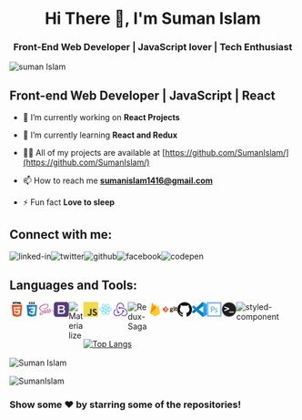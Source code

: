 <h1 align="center">Hi There 👋, I'm Suman Islam</h1>
<h3 align="center">Front-End Web Developer | JavaScript lover | Tech Enthusiast</h3>

<p align="left"> <img src="https://komarev.com/ghpvc/?username=SumanIslam&label=Views&color=blue&style=plastic" alt="suman Islam" /> </p>


## Front-end Web Developer | JavaScript | React

- 🔭 I’m currently working on **React Projects**

- 🌱 I’m currently learning **React and Redux**

- 👨‍💻 All of my projects are available at [https://github.com/SumanIslam/](https://github.com/SumanIslam/)

- 📫 How to reach me **sumanislam1416@gmail.com**

- ⚡ Fun fact **Love to sleep**

## Connect with me:

[<img align="left" alt="linked-in" src="https://img.shields.io/badge/linkedin-%230077B5.svg?&style=for-the-badge&logo=linkedin&logoColor=white" />](https://www.linkedin.com/in/sumanislam/)

[<img align="left" alt="twitter" src="https://img.shields.io/badge/twitter-%231DA1F2.svg?&style=for-the-badge&logo=twitter&logoColor=white" />](https://twitter.com/SumanIs60417396)

[<img align="left" alt="github" src="https://img.shields.io/badge/github-%2312100E.svg?&style=for-the-badge&logo=github&logoColor=white" />](https://github.com/SumanIslam)

[<img align="left" alt="facebook" src="https://img.shields.io/badge/facebook-%231877F2.svg?&style=for-the-badge&logo=facebook&logoColor=white" />](https://www.facebook.com/sumanislam.raju/)

[<img align="left" alt="codepen" src="https://img.shields.io/badge/codepen-%2312100E.svg?&style=for-the-badge&logo=codepen&logoColor=white" />](https://codepen.io/Suman_Islam)
</br>

## Languages and Tools:

<a href="https://html.com/" title="HTML5">
<img align="left" alt="HTML5" width="26px" src="https://raw.githubusercontent.com/github/explore/80688e429a7d4ef2fca1e82350fe8e3517d3494d/topics/html/html.png"/>
</a>

<a href="https://www.w3schools.com/css/"  title="CSS3">
<img align="left" alt="CSS3" width="26px" src="https://raw.githubusercontent.com/github/explore/80688e429a7d4ef2fca1e82350fe8e3517d3494d/topics/css/css.png" />
</a>

<a href="https://sass-lang.com/" title="Sass">
<img align="left" alt="Sass" width="26px" src="https://raw.githubusercontent.com/github/explore/80688e429a7d4ef2fca1e82350fe8e3517d3494d/topics/sass/sass.png" />
</a>

<a href="https://getbootstrap.com/" title="Bootstrap">
<img align="left" alt="Bootstrap" width="26px" src="https://raw.githubusercontent.com/github/explore/80688e429a7d4ef2fca1e82350fe8e3517d3494d/topics/bootstrap/bootstrap.png" /></a>

<a href="https://materializecss.com/" title="Materialize CSS">
<img align="left" alt="Materialize" width="26px" src="https://bit.ly/3xYOHgr"/>
<a>

<a href="https://www.w3schools.com/js/" title="JavaScript">
<img align="left" alt="JavaScript" titel="" width="26px" src="https://raw.githubusercontent.com/github/explore/80688e429a7d4ef2fca1e82350fe8e3517d3494d/topics/javascript/javascript.png" />
</a>

<a href="https://reactjs.org/" title="React">
<img align="left" alt="React" width="26px" src="https://raw.githubusercontent.com/github/explore/80688e429a7d4ef2fca1e82350fe8e3517d3494d/topics/react/react.png" />
</a>
  
<img align="left" alt="Redux" title="redux" width="26px" src="https://raw.githubusercontent.com/github/explore/80688e429a7d4ef2fca1e82350fe8e3517d3494d/topics/redux/redux.png" />
<img align="left" alt="Redux-Saga" title="redux-saga" width="35px" style="margin-bottom: -5px;" src="https://redux-saga.js.org/img/Redux-Saga-Logo.png" />
<img align="left" alt="firebase" titel="" width="26px" src="https://raw.githubusercontent.com/github/explore/80688e429a7d4ef2fca1e82350fe8e3517d3494d/topics/firebase/firebase.png" />
<img align="left" alt="Git" titel="" width="26px" src="https://raw.githubusercontent.com/github/explore/80688e429a7d4ef2fca1e82350fe8e3517d3494d/topics/git/git.png" />
<img align="left" alt="GitHub" titel="" width="26px" src="https://raw.githubusercontent.com/github/explore/78df643247d429f6cc873026c0622819ad797942/topics/github/github.png" />
<img align="left" alt="Visual Studio Code" titel="" width="26px" src="https://raw.githubusercontent.com/github/explore/80688e429a7d4ef2fca1e82350fe8e3517d3494d/topics/visual-studio-code/visual-studio-code.png" />
<img align="left" alt="photoshop" titel="" width="26px" src="https://raw.githubusercontent.com/devicons/devicon/master/icons/photoshop/photoshop-line.svg" />
<a href="#" title="terminal"><img align="left" alt="terminal" width="26px" src="https://raw.githubusercontent.com/github/explore/80688e429a7d4ef2fca1e82350fe8e3517d3494d/topics/terminal/terminal.png" /></a>

 <a href="https://styled-components.com/" title="styled-component"><img align="left" alt="styled-component" width="100px" src="https://styled-components.com/nav-logo.png" /></a>

<br />
<br />
<br />

[![Top Langs](https://github-readme-stats.vercel.app/api/top-langs/?username=SumanIslam&layout=compact)](https://github.com/SumanIslam?tab=repositories)

<img align="center" src="https://github-readme-stats.vercel.app/api?username=SumanIslam&show_icons=true" alt="Suman Islam" /></p>
<p><img align="center" src="https://github-readme-streak-stats.herokuapp.com/?user=SumanIslam" alt="SumanIslam" />



[twitter]: https://twitter.com/SumanIs60417396
[facebook]: https://www.facebook.com/sumanislam.raju/
[codepen]: https://codepen.io/Suman_Islam
[linkedin]: https://www.linkedin.com/in/sumanislam/

### Show some ❤️ by starring some of the repositories!
